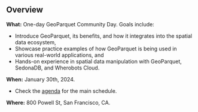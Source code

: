 ## Overview

**What:** One-day GeoParquet Community Day. Goals include:
- Introduce GeoParquet, its benefits, and how it integrates into the spatial data ecosystem,
- Showcase practice examples of how GeoParquet is being used in various real-world applications, and
- Hands-on experience in spatial data manipulation with GeoParquet, SedonaDB, and Wherobots Cloud.

**When:** January 30th, 2024.
* Check the [agenda](https://docs.google.com/document/d/1WpnLLH2t-DYNw05847EbooTawIp2XFu0qJFifbnu4vY/edit?usp=sharing) for the main schedule.

**Where:** 800 Powell St, San Francisco, CA.
